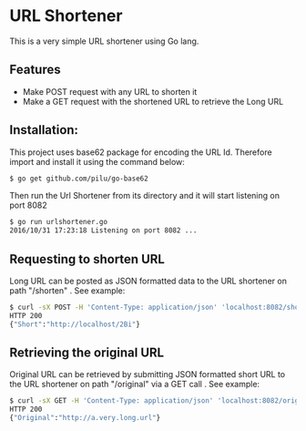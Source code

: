 # URL Shortener

This is a very simple URL shortener using Go lang.

## Features
  - Make POST request with any URL to shorten it
  - Make a GET request with the shortened URL to retrieve the Long URL


## Installation:

This project uses base62 package for encoding the URL Id. Therefore import and install it using the command below:

```sh
$ go get github.com/pilu/go-base62
```

Then run the Url Shortener from its directory and it will start listening on port 8082

```sh
$ go run urlshortener.go
2016/10/31 17:23:18 Listening on port 8082 ...
```

## Requesting to shorten URL
Long URL can be posted as JSON formatted data to the URL shortener on path "/shorten"
. See example:
```sh
$ curl -sX POST -H 'Content-Type: application/json' 'localhost:8082/shorten' -d '{"url": "http://a.very.long.url"}'
HTTP 200
{"Short":"http://localhost/2Bi"}
```

## Retrieving the original URL
Original URL can be retrieved by submitting JSON formatted short URL to the URL shortener on path "/original" via a GET call
. See example:
```sh
$ curl -sX GET -H 'Content-Type: application/json' 'localhost:8082/original' -d '{"short": "http://localhost/2Bi"}'
HTTP 200
{"Original":"http://a.very.long.url"}
```
